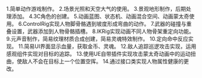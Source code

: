 1.简单动作游戏制作。
2.场景光照和天空大气的使用。
3.景观地形制作，后期处理添加。
4.3C角色的创建。
5.动画蓝图、状态机、动画混合空间、动画蒙太奇使用。
6.ControlRig实现人物脚骨骼遇到坡度形成弯曲的动作。
7.武器的碰撞与重叠设置，武器添加到人物骨骼插槽。
8.IKRig实现动画不同人物骨架重定向功能。
9.元声音制作，简易纹理材质合成创建，简易灵魂特效制作。
10.定向命中反应实现。
11.简易UI界面显示血量，获取金币、灵魂。
12.敌人追踪巡逻攻击实现，运用感观组件实现对目标的追踪。
13.使用UE自带插件实现攻击蒙太奇动画中的运动扭曲，使敌人不会在目标上一个位置空挥。
14.通过接口类实现人物属性健康的更改。
